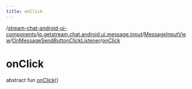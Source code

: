 ```yaml
---
title: onClick
---
```

/[stream-chat-android-ui-components](../../../index.md)/[io.getstream.chat.android.ui.message.input](../../index.md)/[MessageInputView](../index.md)/[OnMessageSendButtonClickListener](index.md)/[onClick](onClick.md)  
  
  
  
# onClick  
abstract fun [onClick](onClick.md)()
